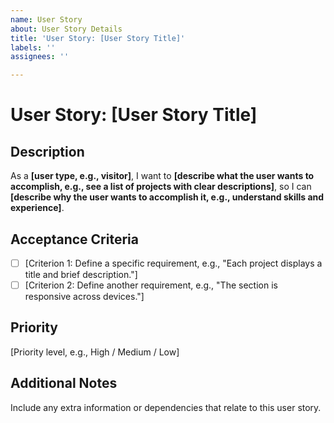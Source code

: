 ```yaml
---
name: User Story
about: User Story Details
title: 'User Story: [User Story Title]'
labels: ''
assignees: ''

---
```


# User Story: [User Story Title]

## Description
As a **[user type, e.g., visitor]**, I want to **[describe what the user wants to accomplish, e.g., see a list of projects with clear descriptions]**, so I can **[describe why the user wants to accomplish it, e.g., understand skills and experience]**.

## Acceptance Criteria
- [ ] [Criterion 1: Define a specific requirement, e.g., "Each project displays a title and brief description."]
- [ ] [Criterion 2: Define another requirement, e.g., "The section is responsive across devices."]

## Priority
[Priority level, e.g., High / Medium / Low]

## Additional Notes
Include any extra information or dependencies that relate to this user story.

